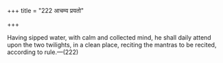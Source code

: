 +++
title = "222 आचम्य प्रयतो"

+++

Having sipped water, with calm and collected mind, he shall daily attend upon the two twilights, in a clean place, reciting the mantras to be recited, according to rule.—(222)